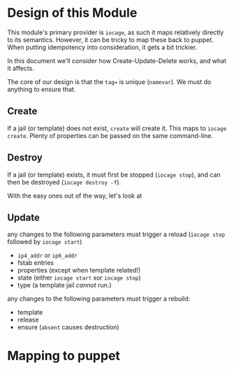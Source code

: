 # Design of this Module

This module's primary provider is `iocage`, as such it maps relatively directly
to its semantics. However, it can be tricky to map these back to puppet. When
putting idempotency into consideration, it gets a bit trickier.

In this document we'll consider how Create-Update-Delete works, and what it affects.

The core of our design is that the `tag=` is unique (`namevar`). We must do
anything to ensure that. 

## Create

If a jail (or template) does not exist, `create` will create it. This maps to
`iocage create`. Plenty of properties can be passed on the same command-line.

## Destroy

If a jail (or template) exists, it must first be stopped (`iocage stop`), and
can then be destroyed (`iocage destroy -f`).

With the easy ones out of the way, let's look at

## Update

any changes to the following parameters must trigger a reload (`iocage stop`
followed by `iocage start`)

* `ip4_addr` or `ip6_addr`
* fstab entries
* properties (except when template related!)
* state (either `iocage start` xor `iocage stop`)
* type (a template jail *cannot* run.)

any changes to the following parameters must trigger a rebuild:

* template
* release
* ensure (`absent` causes destruction)


# Mapping to puppet
